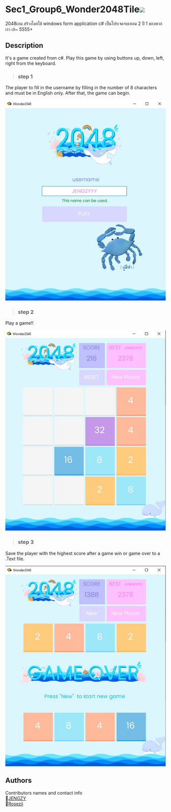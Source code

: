 # Sec1_Group6_Wonder2048Tile<img src="https://raw.githubusercontent.com/MartinHeinz/MartinHeinz/master/wave.gif" width="30px">
2048เกม สร้างโดยใช้ windows form application c# เป็นโปรเจคจบเทอม 2 ปี 1 ของพวกเรา เย้~ 5555+<br>

## Description
It's a game created from c#.
Play this game by using buttons up, down, left, right from the keyboard.

> <h3>step 1</h3>
<p>
    The player to fill in the username by filling in the number of 8 characters and must be in English only. After that, the game can begin.
</p>

![alt text](https://github.com/JENGZY-devBoi/Sec1_Group6_Wonder2048Tile/blob/master/login%20screen.jpg)

> <h3>step 2</h3>
<p>
    Play a game!!
</p>

![alt text](https://github.com/JENGZY-devBoi/Sec1_Group6_Wonder2048Tile/blob/master/play%20screen.jpg)

> <h3>step 3</h3>
<p>
  Save the player with the highest score after a game win or game over to a .Text file.
</p>

![alt text](https://github.com/JENGZY-devBoi/Sec1_Group6_Wonder2048Tile/blob/master/Game%20Over.jpg)

## Authors
Contributors names and contact info<br>
💩[JENGZY](https://github.com/JENGZY-devBoi)<br>
👻[Rosezii](https://www.instagram.com/w__rose__w/)
